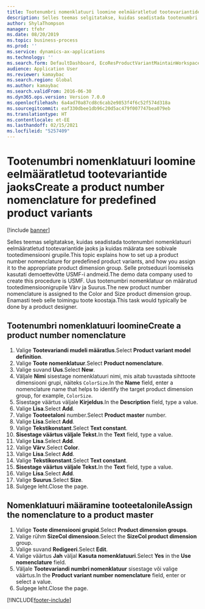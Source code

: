 ```yaml
---
title: Tootenumbri nomenklatuuri loomine eelmääratletud tootevariantide jaoks
description: Selles teemas selgitatakse, kuidas seadistada tootenumbri nomenklatuuri eelmääratletud tootevariantide jaoks ja kuidas määrata see sobivale tootedimensiooni grupile.
author: ShylaThompson
manager: tfehr
ms.date: 08/20/2019
ms.topic: business-process
ms.prod: ''
ms.service: dynamics-ax-applications
ms.technology: ''
ms.search.form: DefaultDashboard, EcoResProductVariantMaintainWorkspace, EcoResNomenclature, EcoResProductDimensionGroup
audience: Application User
ms.reviewer: kamaybac
ms.search.region: Global
ms.author: kamaybac
ms.search.validFrom: 2016-06-30
ms.dyn365.ops.version: Version 7.0.0
ms.openlocfilehash: 6a4ad70a87cd8c6cab2e9853f4f6c52f574d318a
ms.sourcegitcommit: eaf330dbee1db96c20d5ac479f007747bea079eb
ms.translationtype: HT
ms.contentlocale: et-EE
ms.lasthandoff: 02/15/2021
ms.locfileid: "5257409"
---
```

# <a name="create-a-product-number-nomenclature-for-predefined-product-variants"></a><span data-ttu-id="a912a-103">Tootenumbri nomenklatuuri loomine eelmääratletud tootevariantide jaoks</span><span class="sxs-lookup"><span data-stu-id="a912a-103">Create a product number nomenclature for predefined product variants</span></span>

[!include [banner](../../includes/banner.md)]

<span data-ttu-id="a912a-104">Selles teemas selgitatakse, kuidas seadistada tootenumbri nomenklatuuri eelmääratletud tootevariantide jaoks ja kuidas määrata see sobivale tootedimensiooni grupile.</span><span class="sxs-lookup"><span data-stu-id="a912a-104">This topic explains how to set up a product number nomenclature for predefined product variants, and how you assign it to the appropriate product dimension group.</span></span> <span data-ttu-id="a912a-105">Selle protseduuri loomiseks kasutati demoettevõtte USMF-i andmeid.</span><span class="sxs-lookup"><span data-stu-id="a912a-105">The demo data company used to create this procedure is USMF.</span></span> <span data-ttu-id="a912a-106">Uus tootenumbri nomenklatuur on määratud tootedimensioonigrupile Värv ja Suurus.</span><span class="sxs-lookup"><span data-stu-id="a912a-106">The new product number nomenclature is assigned to the Color and Size product dimension group.</span></span> <span data-ttu-id="a912a-107">Enamasti teeb selle toimingu toote koostaja.</span><span class="sxs-lookup"><span data-stu-id="a912a-107">This task would typically be done by a product designer.</span></span>


## <a name="create-a-product-number-nomenclature"></a><span data-ttu-id="a912a-108">Tootenumbri nomenklatuuri loomine</span><span class="sxs-lookup"><span data-stu-id="a912a-108">Create a product number nomenclature</span></span>
1. <span data-ttu-id="a912a-109">Valige **Tootevariandi mudeli määratlus**.</span><span class="sxs-lookup"><span data-stu-id="a912a-109">Select **Product variant model definition**.</span></span>
2. <span data-ttu-id="a912a-110">Valige **Toote nomenklatuur**.</span><span class="sxs-lookup"><span data-stu-id="a912a-110">Select **Product nomenclature**.</span></span>
3. <span data-ttu-id="a912a-111">Valige suvand **Uus**.</span><span class="sxs-lookup"><span data-stu-id="a912a-111">Select **New**.</span></span>
4. <span data-ttu-id="a912a-112">Väljale **Nimi** sisestage nomenklatuuri nimi, mis aitab tuvastada sihttoote dimensiooni grupi, näiteks `ColorSize`.</span><span class="sxs-lookup"><span data-stu-id="a912a-112">In the **Name** field, enter a nomenclature name that helps to identify the target product dimension group, for example, `ColorSize`.</span></span>
5. <span data-ttu-id="a912a-113">Sisestage väärtus väljale **Kirjeldus**.</span><span class="sxs-lookup"><span data-stu-id="a912a-113">In the **Description** field, type a value.</span></span>
6. <span data-ttu-id="a912a-114">Valige **Lisa**.</span><span class="sxs-lookup"><span data-stu-id="a912a-114">Select **Add**.</span></span>
7. <span data-ttu-id="a912a-115">Valige **Tooteetaloni** number.</span><span class="sxs-lookup"><span data-stu-id="a912a-115">Select **Product master** number.</span></span>
8. <span data-ttu-id="a912a-116">Valige **Lisa**.</span><span class="sxs-lookup"><span data-stu-id="a912a-116">Select **Add**.</span></span>
9. <span data-ttu-id="a912a-117">Valige **Tekstikonstant**.</span><span class="sxs-lookup"><span data-stu-id="a912a-117">Select **Text constant**.</span></span>
10. <span data-ttu-id="a912a-118">**Sisestage väärtus väljale Tekst.**</span><span class="sxs-lookup"><span data-stu-id="a912a-118">In the **Text** field, type a value.</span></span>
11. <span data-ttu-id="a912a-119">Valige **Lisa**.</span><span class="sxs-lookup"><span data-stu-id="a912a-119">Select **Add**.</span></span>
12. <span data-ttu-id="a912a-120">Valige **Värv**.</span><span class="sxs-lookup"><span data-stu-id="a912a-120">Select **Color**.</span></span>
13. <span data-ttu-id="a912a-121">Valige **Lisa**.</span><span class="sxs-lookup"><span data-stu-id="a912a-121">Select **Add**.</span></span>
14. <span data-ttu-id="a912a-122">Valige **Tekstikonstant**.</span><span class="sxs-lookup"><span data-stu-id="a912a-122">Select **Text constant**.</span></span>
15. <span data-ttu-id="a912a-123">**Sisestage väärtus väljale Tekst.**</span><span class="sxs-lookup"><span data-stu-id="a912a-123">In the **Text** field, type a value.</span></span>
16. <span data-ttu-id="a912a-124">Valige **Lisa**.</span><span class="sxs-lookup"><span data-stu-id="a912a-124">Select **Add**.</span></span>
17. <span data-ttu-id="a912a-125">Valige **Suurus**.</span><span class="sxs-lookup"><span data-stu-id="a912a-125">Select **Size**.</span></span>
18. <span data-ttu-id="a912a-126">Sulgege leht.</span><span class="sxs-lookup"><span data-stu-id="a912a-126">Close the page.</span></span>

## <a name="assign-the-nomenclature-to-a-product-master"></a><span data-ttu-id="a912a-127">Nomenklatuuri määramine tooteetalonile</span><span class="sxs-lookup"><span data-stu-id="a912a-127">Assign the nomenclature to a product master</span></span>
1. <span data-ttu-id="a912a-128">Valige **Toote dimensiooni grupid**.</span><span class="sxs-lookup"><span data-stu-id="a912a-128">Select **Product dimension groups**.</span></span>
2. <span data-ttu-id="a912a-129">Valige rühm **SizeCol dimensioon**.</span><span class="sxs-lookup"><span data-stu-id="a912a-129">Select the **SizeCol product dimension** group.</span></span>
3. <span data-ttu-id="a912a-130">Valige suvand **Redigeeri**.</span><span class="sxs-lookup"><span data-stu-id="a912a-130">Select **Edit**.</span></span>
4. <span data-ttu-id="a912a-131">Valige väärtus **Jah** väljal **Kasuta nomenklatuuri**.</span><span class="sxs-lookup"><span data-stu-id="a912a-131">Select **Yes** in the **Use nomenclature** field.</span></span>
5. <span data-ttu-id="a912a-132">Väljale **Tootevariandi numbri nomenklatuur** sisestage või valige väärtus.</span><span class="sxs-lookup"><span data-stu-id="a912a-132">In the **Product variant number nomenclature** field, enter or select a value.</span></span>
6. <span data-ttu-id="a912a-133">Sulgege leht.</span><span class="sxs-lookup"><span data-stu-id="a912a-133">Close the page.</span></span>



[!INCLUDE[footer-include](../../../includes/footer-banner.md)]